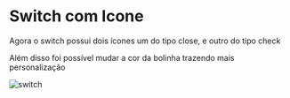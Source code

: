 <h1> Switch com Icone</h1>
<p> Agora o switch possui dois ícones um do tipo close, e outro do tipo check </p>
<p> Além disso foi possível mudar a cor da bolinha trazendo mais personalização</p>

![switch](https://github.com/wellingtonzeroone/flutter_botao_switch/assets/165533130/fff14916-e1f6-4c7a-bfa9-35877fb9bfb5)
